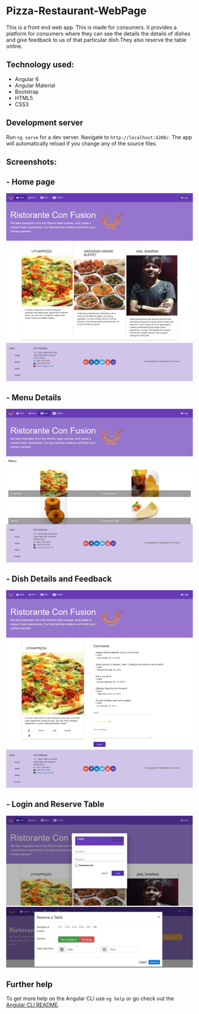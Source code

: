 # Pizza-Restaurant-WebPage

This is a front end web app. This is made for consumers. It provides a platform for consumers where they can see the details the details of dishes and give feedback to us of that particular dish.They also reserve the table online.

## Technology used:
- Angular 6
- Angular Material
- Bootstrap
- HTML5
- CSS3

## Development server

Run `ng serve` for a dev server. Navigate to `http://localhost:4200/`. The app will automatically reload if you change any of the source files.

## Screenshots:

## - Home page
![alt text](https://github.com/AnilSharma1997/Pizza-Restaurant-WebPage-in-Angular6/blob/master/Screenshots/Home.png)

## - Menu Details
![alt text](https://github.com/AnilSharma1997/Pizza-Restaurant-WebPage-in-Angular6/blob/master/Screenshots/Menu.png)

## - Dish Details and Feedback
![alt text](https://github.com/AnilSharma1997/Pizza-Restaurant-WebPage-in-Angular6/blob/master/Screenshots/Menu_Feedback.png)

## - Login and Reserve Table
![alt text](https://github.com/AnilSharma1997/Pizza-Restaurant-WebPage-in-Angular6/blob/master/Screenshots/Login.JPG)
![alt text](https://github.com/AnilSharma1997/Pizza-Restaurant-WebPage-in-Angular6/blob/master/Screenshots/Reserve_Table.JPG)

## Further help

To get more help on the Angular CLI use `ng help` or go check out the [Angular CLI README](https://github.com/angular/angular-cli/blob/master/README.md).
